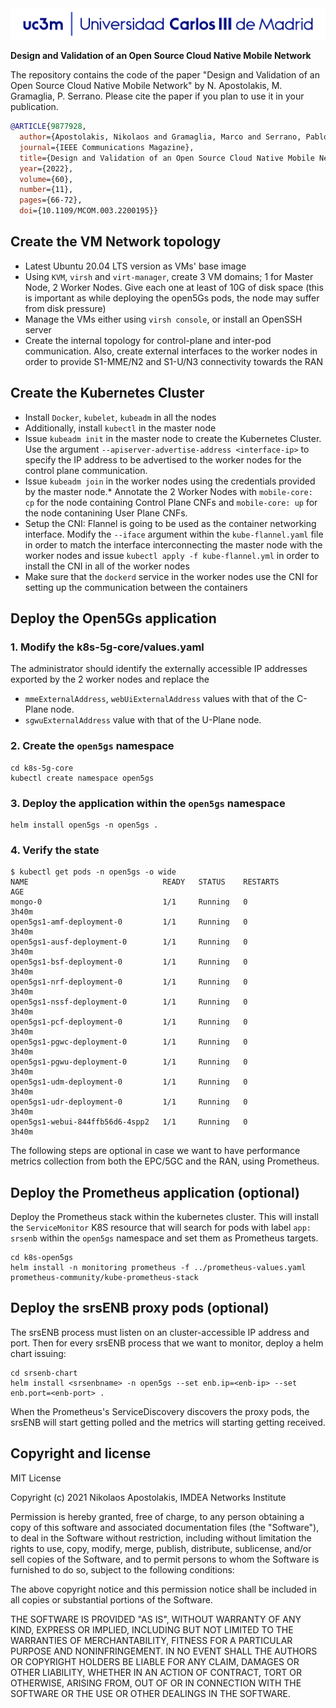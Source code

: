 <img src="carlos_iii.png">

<b>Design and Validation of an Open Source Cloud Native Mobile Network</b> 

The repository contains the code of the paper "Design and Validation of an Open Source Cloud Native Mobile Network" by N. Apostolakis, M. Gramaglia, P. Serrano. Please cite the paper if you plan to use it in your publication.

```BibTex
@ARTICLE{9877928,
  author={Apostolakis, Nikolaos and Gramaglia, Marco and Serrano, Pablo},
  journal={IEEE Communications Magazine}, 
  title={Design and Validation of an Open Source Cloud Native Mobile Network}, 
  year={2022},
  volume={60},
  number={11},
  pages={66-72},
  doi={10.1109/MCOM.003.2200195}}
```

## Create the VM Network topology
* Latest Ubuntu 20.04 LTS version as VMs' base image
* Using `KVM`, `virsh` and `virt-manager`, create 3 VM domains; 1 for Master Node, 2 Worker Nodes. Give each one at least of 10G of disk space (this is important as while deploying the open5Gs pods, the node may suffer from disk pressure)
* Manage the VMs either using `virsh console`, or install an OpenSSH server
* Create the internal topology for control-plane and inter-pod communication. Also, create external interfaces to the worker nodes in order to provide S1-MME/N2 and S1-U/N3 connectivity towards the RAN

## Create the Kubernetes Cluster
* Install `Docker`, `kubelet`, `kubeadm` in all the nodes
* Additionally, install `kubectl` in the master node
* Issue `kubeadm init` in the master node to create the Kubernetes Cluster. Use the argument `--apiserver-advertise-address <interface-ip>` to specify the IP address to be advertised to the worker nodes for the control plane communication. 
* Issue `kubeadm join` in the worker nodes using the credentials provided by the master node.* Annotate the 2 Worker Nodes with `mobile-core: cp` for the node containing Control Plane CNFs and `mobile-core: up` for the node contanining User Plane CNFs. <br/>
* Setup the CNI: Flannel is going to be used as the container networking interface. Modify the `--iface` argument within the `kube-flannel.yaml` file in order to match the interface interconnecting the master node with the worker nodes and issue `kubectl apply -f kube-flannel.yml` in order to install the CNI in all of the worker nodes
* Make sure that the `dockerd` service in the worker nodes use the CNI for setting up the communication between the containers


## Deploy the Open5Gs application
### 1. Modify the k8s-5g-core/values.yaml
The administrator should identify the externally accessible IP addresses exported by the 2 worker nodes and replace the 
* `mmeExternalAddress`, `webUiExternalAddress` values with that of the C-Plane node.
* `sgwuExternalAddress` value with that of the U-Plane node.

### 2. Create the `open5gs` namespace
```shell
cd k8s-5g-core
kubectl create namespace open5gs
```

### 3. Deploy the application within the `open5gs` namespace
```shell
helm install open5gs -n open5gs .
```

### 4. Verify the state
```shell
$ kubectl get pods -n open5gs -o wide
NAME                              READY   STATUS    RESTARTS        AGE
mongo-0                           1/1     Running   0               3h40m
open5gs1-amf-deployment-0         1/1     Running   0               3h40m
open5gs1-ausf-deployment-0        1/1     Running   0               3h40m
open5gs1-bsf-deployment-0         1/1     Running   0               3h40m
open5gs1-nrf-deployment-0         1/1     Running   0               3h40m
open5gs1-nssf-deployment-0        1/1     Running   0               3h40m
open5gs1-pcf-deployment-0         1/1     Running   0               3h40m
open5gs1-pgwc-deployment-0        1/1     Running   0               3h40m
open5gs1-pgwu-deployment-0        1/1     Running   0               3h40m
open5gs1-udm-deployment-0         1/1     Running   0               3h40m
open5gs1-udr-deployment-0         1/1     Running   0               3h40m
open5gs1-webui-844ffb56d6-4spp2   1/1     Running   0               3h40m
```

The following steps are optional in case we want to have performance metrics collection from both the EPC/5GC and the RAN, using Prometheus.

## Deploy the Prometheus application (optional)
Deploy the Prometheus stack within the kubernetes cluster. This will install the `ServiceMonitor` K8S resource that will search for pods with label `app: srsenb` within the `open5gs` namespace and set them as Prometheus targets.

```shell
cd k8s-open5gs
helm install -n monitoring prometheus -f ../prometheus-values.yaml prometheus-community/kube-prometheus-stack
```

## Deploy the srsENB proxy pods (optional)
The srsENB process must listen on an cluster-accessible IP address and port.
Then for every srsENB process that we want to monitor, deploy a helm chart issuing:

```shell
cd srsenb-chart
helm install <srsenbname> -n open5gs --set enb.ip=<enb-ip> --set enb.port=<enb-port> .
```

When the Prometheus's ServiceDiscovery discovers the proxy pods, the srsENB will start getting polled and the metrics will starting getting received.

## Copyright and license
MIT License

Copyright (c) 2021 Nikolaos Apostolakis, IMDEA Networks Institute

Permission is hereby granted, free of charge, to any person obtaining a copy
of this software and associated documentation files (the "Software"), to deal
in the Software without restriction, including without limitation the rights
to use, copy, modify, merge, publish, distribute, sublicense, and/or sell
copies of the Software, and to permit persons to whom the Software is
furnished to do so, subject to the following conditions:

The above copyright notice and this permission notice shall be included in all
copies or substantial portions of the Software.

THE SOFTWARE IS PROVIDED "AS IS", WITHOUT WARRANTY OF ANY KIND, EXPRESS OR
IMPLIED, INCLUDING BUT NOT LIMITED TO THE WARRANTIES OF MERCHANTABILITY,
FITNESS FOR A PARTICULAR PURPOSE AND NONINFRINGEMENT. IN NO EVENT SHALL THE
AUTHORS OR COPYRIGHT HOLDERS BE LIABLE FOR ANY CLAIM, DAMAGES OR OTHER
LIABILITY, WHETHER IN AN ACTION OF CONTRACT, TORT OR OTHERWISE, ARISING FROM,
OUT OF OR IN CONNECTION WITH THE SOFTWARE OR THE USE OR OTHER DEALINGS IN THE
SOFTWARE.